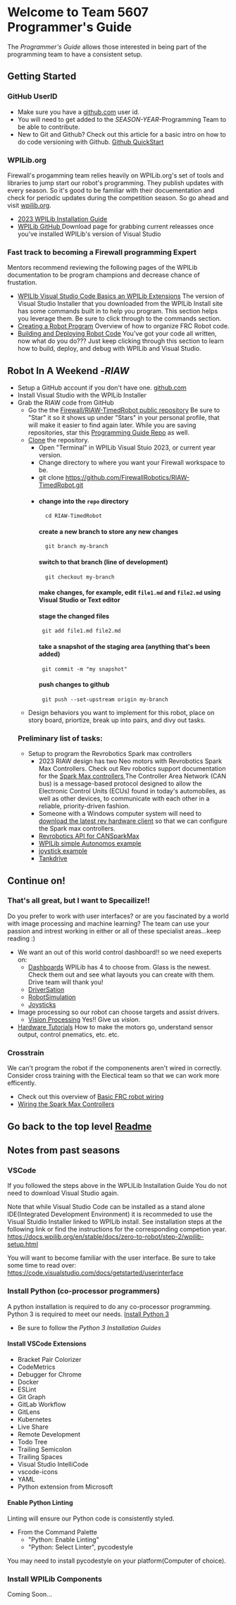 # Welcome to Team 5607 Programmer's Guide

The *Programmer's Guide* allows those interested in being part of the programming team to have a consistent setup.

## Getting Started

### GitHub UserID

* Make sure you have a [github.com](https://github.com) user id.
* You will need to get added to the *SEASON-YEAR*-Programming Team to be able to contribute.
* New to Git and Github? Check out this article for a basic intro on how to do code versioning with Github. [Github QuickStart](https://docs.github.com/en/get-started/quickstart/hello-world)

  
### WPILib.org
Firewall's progamming team relies heavily on WPILib.org's set of tools and libraries to jump start our robot's programming. They publish updates with every season. So it's good to be familiar with their docuementation and check for periodic updates during the competition season.  So go ahead and visit [wpilib.org](http://wpilib.org).
* [2023 WPILib Installation Guide](https://docs.wpilib.org/en/stable/docs/zero-to-robot/step-2/wpilib-setup.html)
* [WPILib GitHub ](https://github.com/wpilibsuite/allwpilib/releases/tag/v2023.4.3) Download page for grabbing current releasses once you've installed WPILib's version of Visual Studio

### Fast track to becoming a Firewall programming Expert
Mentors recommend reviewing the following pages of the WPILib documentation to be program champions and decrease chance of frustation.
* [WPILIb Visual Studio Code Basics an WPILib Extensions](https://docs.wpilib.org/en/stable/docs/software/vscode-overview/vscode-basics.html) The version of Visual Studio Installer that you downloaded from the WPILib Install site has some commands built in to help you program. This section helps you leverage them. Be sure to click through to the commands section.
*  [Creating a Robot Program](https://docs.wpilib.org/en/stable/docs/software/vscode-overview/creating-robot-program.html) Overview of how to organize FRC Robot code. 
* [Building and Deploying Robot Code](https://docs.wpilib.org/en/stable/docs/software/vscode-overview/deploying-robot-code.html#) You've got your code all written, now what do you do??? Just keep clicking through this section to learn how to build, deploy, and debug with WPILib and Visual Studio.

## Robot In A Weekend -*RIAW*
* Setup a GitHub account if you don't have one. [github.com](https://github.com)
* Install Visual Studio with the WPILib Installer
* Grab the RIAW code from GitHub
     * Go the the  [Firewall/RIAW-TimedRobot public repository](https://github.com/FirewallRobotics/RIAW-TimedRobot.git) Be sure to "Star" it so it shows up under "Stars" in your personal profile, that will make it easier to find again later. While you are saving repositories, star this [Programming Guide Repo](https://github.com/FirewallRobotics/ProgrammingSetup) as well.
     * [Clone](https://docs.github.com/en/repositories/creating-and-managing-repositories/cloning-a-repository) the repository.
       * Open "Terminal" in WPILib Visual Stuio 2023, or current year version.
       * Change directory to where you want your Firewall workspace to be.
       * git clone https://github.com/FirewallRobotics/RIAW-TimedRobot.git
       * #### change into the `repo` directory
               cd RIAW-TimedRobot

         #### create a new branch to store any new changes
               git branch my-branch

         #### switch to that branch (line of development)
               git checkout my-branch

         #### make changes, for example, edit `file1.md` and `file2.md` using Visual Studio or Text editor
         #### stage the changed files
              git add file1.md file2.md

         #### take a snapshot of the staging area (anything that's been added)
              git commit -m "my snapshot"

         #### push changes to github
              git push --set-upstream origin my-branch      
         
  * Design behaviors you want to implement for this robot, place on story board, priortize, break up into pairs, and divy out tasks.
  ### Preliminary list of tasks:
   * Setup to program the Revrobotics Spark max controllers
      * 2023 RIAW design has two Neo motors with Revrobotics Spark Max Controllers. Check out Rev robotics support documentation for the [Spark Max controllers
](https://docs.revrobotics.com/sparkmax/gs-sm) The Controller Area Network (CAN bus) is a message-based protocol designed to allow the Electronic Control Units (ECUs) found in today's automobiles, as well as other devices, to communicate with each other in a reliable, priority-driven fashion.
      * Someone with a Windows computer system will need to [ download the latest rev hardware client](https://docs.revrobotics.com/sparkmax/rev-hardware-client/getting-started-with-the-rev-hardware-client#installation-instructions) so that we can configure the Spark max controllers.
      * [Revrobotics API for CANSparkMax](https://codedocs.revrobotics.com/java/com/revrobotics/package-summary.html)
      * [WPILib simple Autonomos example](https://docs.wpilib.org/en/stable/docs/zero-to-robot/step-4/creating-test-drivetrain-program-cpp-java.html#simple-autonomous-example)
      * [joystick example](https://docs.wpilib.org/en/stable/docs/zero-to-robot/step-4/creating-test-drivetrain-program-cpp-java.html#joystick-control-for-teleoperation)
      * [Tankdrive](https://docs.wpilib.org/en/stable/docs/software/hardware-apis/motors/wpi-drive-classes.html#using-the-wpilib-classes-to-drive-your-robot)
  
## Continue on!
### That's all great, but I want to Specailize!!
Do you prefer to work with user interfaces? or are you fascinated by a world with image processing and machine learning?  The team can use your passion and intrest working in either or all of these specialist areas...keep reading :)
* We want an out of this world control dashboard!! so we need exeperts on:
  * [ Dashboards](https://docs.wpilib.org/en/stable/docs/software/dashboards/index.html) WPILib has 4 to choose from. Glass is the newest. Check them out and see what layouts you can create with them. Drive team will thank you!
  * [ DriverSation](https://docs.wpilib.org/en/stable/docs/software/driverstation/index.html#)
  * [ RobotSimulation](https://docs.wpilib.org/en/stable/docs/software/wpilib-tools/robot-simulation/index.html)
  * [ Joysticks ](https://docs.wpilib.org/en/stable/docs/software/basic-programming/joystick.html#driver-station-joysticks)
* Image processing so our robot can choose targets and assist drivers.
  * [ Vision Processing](https://docs.wpilib.org/en/stable/docs/software/vision-processing/index.html) Yes!! Give us _*vision*_.
* [ Hardware Tutorials](https://docs.wpilib.org/en/stable/docs/hardware/hardware-tutorials/index.html) How to make the motors go, understand sensor output, control pnematics, etc. etc.

### Crosstrain
We can't program the robot if the componenents aren't wired in correctly. Consider cross training with the Electical team so that we can work more efficently.
* Check out this overview of [Basic FRC robot wiring](https://docs.wpilib.org/en/stable/docs/zero-to-robot/step-1/intro-to-frc-robot-wiring.html#attach-battery-connector-to-pdp)
* [ Wiring the Spark Max Controllers](https://docs.revrobotics.com/sparkmax/gs-sm)

## Go back to the top level [Readme](https://github.com/FirewallRobotics/ProgrammingSetup/blob/main/README.md#programmingsetup)

## Notes from past seasons
### VSCode
If you followed the steps above in the WPLILib Installation Guide You do not need to download Visual Studio again.

Note that while Visual Studio Code can be installed as a stand alone IDE(Integrated Development Environment) it is recommeded
to use the Visual Stuidio Installer linked to WPILib install. See installation steps at the following link or find the 
instructions for the corresponding competion year.
https://docs.wpilib.org/en/stable/docs/zero-to-robot/step-2/wpilib-setup.html

You will want to become familiar with the user interface.  Be sure to take some time to read over:  https://code.visualstudio.com/docs/getstarted/userinterface

### Install Python (co-processor programmers)

A python installation is required to do any co-processor programming.  Python 3 is required to meet our needs.
[Install Python 3](https://docs.python-guide.org/starting/installation/)
* Be sure to follow the *Python 3 Installation Guides*

#### Install VSCode Extensions

* Bracket Pair Colorizer
* CodeMetrics
* Debugger for Chrome
* Docker
* ESLint
* Git Graph
* GitLab Workflow
* GitLens
* Kubernetes
* Live Share
* Remote Development
* Todo Tree
* Trailing Semicolon
* Trailing Spaces
* Visual Studio IntelliCode
* vscode-icons
* YAML
* Python extension from Microsoft

#### Enable Python Linting

Linting will ensure our Python code is consistently styled.
  * From the Command Palette
    * "Python: Enable Linting"
    * "Python: Select Linter", pycodestyle

You may need to install pycodestyle on your platform(Computer of choice).

### Install WPILib Components

Coming Soon...
